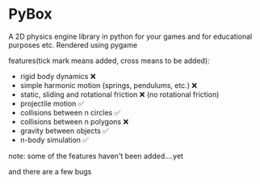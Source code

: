 # PyBox
A 2D physics engine library in python for your games and for educational purposes etc. Rendered using pygame


features(tick mark means added, cross means to be added): <br />
* rigid body dynamics :x: <br />
* simple harmonic motion (springs, pendulums, etc.) :x: <br />
* static, sliding and rotational friction :x: (no rotational friction) <br />
* projectile motion :white_check_mark: <br />
* collisions between n circles  :white_check_mark: <br />
* collisions between n polygons :x: <br />
* gravity between objects  :white_check_mark: <br />
* n-body simulation  :white_check_mark: <br />


note: some of the features haven't been added....yet

and there are a few bugs

